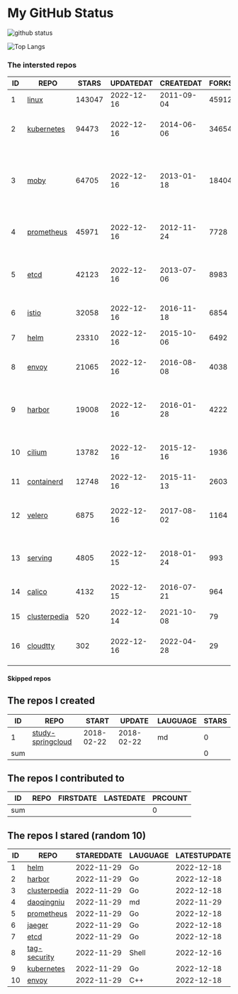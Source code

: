 # My GitHub Status

<img src="https://github-readme-stats-1.yihong0618.vercel.app/api?username=daoqingniu&show_icons=true&&&hide_title=true&count_private=true" alt="github status" />

![Top Langs](https://github-readme-stats-1.yihong0618.vercel.app/api/top-langs/?username=daoqingniu&layout=compact)

<!--START_SECTION:github_repos-->
### The intersted repos
| ID |                              REPO                               | STARS  | UPDATEDAT  | CREATEDAT  | FORKSCOUNT |                                              DESCRIPTIONS                                              |
|----|-----------------------------------------------------------------|--------|------------|------------|------------|--------------------------------------------------------------------------------------------------------|
|  1 | [linux](https://github.com/torvalds/linux)                      | 143047 | 2022-12-16 | 2011-09-04 |      45912 | Linux kernel source tree                                                                               |
|  2 | [kubernetes](https://github.com/kubernetes/kubernetes)          |  94473 | 2022-12-16 | 2014-06-06 |      34654 | Production-Grade Container Scheduling and Management                                                   |
|  3 | [moby](https://github.com/moby/moby)                            |  64705 | 2022-12-16 | 2013-01-18 |      18404 | Moby Project - a collaborative project for the container ecosystem to assemble container-based systems |
|  4 | [prometheus](https://github.com/prometheus/prometheus)          |  45971 | 2022-12-16 | 2012-11-24 |       7728 | The Prometheus monitoring system and time series database.                                             |
|  5 | [etcd](https://github.com/etcd-io/etcd)                         |  42123 | 2022-12-16 | 2013-07-06 |       8983 | Distributed reliable key-value store for the most critical data of a distributed system                |
|  6 | [istio](https://github.com/istio/istio)                         |  32058 | 2022-12-16 | 2016-11-18 |       6854 | Connect, secure, control, and observe services.                                                        |
|  7 | [helm](https://github.com/helm/helm)                            |  23310 | 2022-12-16 | 2015-10-06 |       6492 | The Kubernetes Package Manager                                                                         |
|  8 | [envoy](https://github.com/envoyproxy/envoy)                    |  21065 | 2022-12-16 | 2016-08-08 |       4038 | Cloud-native high-performance edge/middle/service proxy                                                |
|  9 | [harbor](https://github.com/goharbor/harbor)                    |  19008 | 2022-12-16 | 2016-01-28 |       4222 | An open source trusted cloud native registry project that stores, signs, and scans content.            |
| 10 | [cilium](https://github.com/cilium/cilium)                      |  13782 | 2022-12-16 | 2015-12-16 |       1936 | eBPF-based Networking, Security, and Observability                                                     |
| 11 | [containerd](https://github.com/containerd/containerd)          |  12748 | 2022-12-16 | 2015-11-13 |       2603 | An open and reliable container runtime                                                                 |
| 12 | [velero](https://github.com/vmware-tanzu/velero)                |   6875 | 2022-12-16 | 2017-08-02 |       1164 | Backup and migrate Kubernetes applications and their persistent volumes                                |
| 13 | [serving](https://github.com/knative/serving)                   |   4805 | 2022-12-15 | 2018-01-24 |        993 | Kubernetes-based, scale-to-zero, request-driven compute                                                |
| 14 | [calico](https://github.com/projectcalico/calico)               |   4132 | 2022-12-15 | 2016-07-21 |        964 | Cloud native networking and network security                                                           |
| 15 | [clusterpedia](https://github.com/clusterpedia-io/clusterpedia) |    520 | 2022-12-14 | 2021-10-08 |         79 | The Encyclopedia of Kubernetes clusters                                                                |
| 16 | [cloudtty](https://github.com/cloudtty/cloudtty)                |    302 | 2022-12-16 | 2022-04-28 |         29 | A Friendly Kubernetes CloudShell (Web Terminal) !                                                      |



#### Skipped repos
<!--END_SECTION:github_repos-->

<!--START_SECTION:my_github-->
## The repos I created
| ID  |                                 REPO                                 |   START    |   UPDATE   | LAUGUAGE | STARS |
|-----|----------------------------------------------------------------------|------------|------------|----------|-------|
|   1 | [study-springcloud](https://github.com/daoqingniu/study-springcloud) | 2018-02-22 | 2018-02-22 | md       |     0 |
| sum |                                                                      |            |            |          |     0 |

## The repos I contributed to
| ID  | REPO | FIRSTDATE | LASTEDATE | PRCOUNT |
|-----|------|-----------|-----------|---------|
| sum |      |           |           |       0 |

## The repos I stared (random 10)
| ID |                              REPO                               | STAREDDATE | LAUGUAGE | LATESTUPDATE |
|----|-----------------------------------------------------------------|------------|----------|--------------|
|  1 | [helm](https://github.com/helm/helm)                            | 2022-11-29 | Go       | 2022-12-18   |
|  2 | [harbor](https://github.com/goharbor/harbor)                    | 2022-11-29 | Go       | 2022-12-18   |
|  3 | [clusterpedia](https://github.com/clusterpedia-io/clusterpedia) | 2022-11-29 | Go       | 2022-12-18   |
|  4 | [daoqingniu](https://github.com/daoqingniu/daoqingniu)          | 2022-11-29 | md       | 2022-11-29   |
|  5 | [prometheus](https://github.com/prometheus/prometheus)          | 2022-11-29 | Go       | 2022-12-18   |
|  6 | [jaeger](https://github.com/jaegertracing/jaeger)               | 2022-11-29 | Go       | 2022-12-18   |
|  7 | [etcd](https://github.com/etcd-io/etcd)                         | 2022-11-29 | Go       | 2022-12-18   |
|  8 | [tag-security](https://github.com/cncf/tag-security)            | 2022-11-29 | Shell    | 2022-12-16   |
|  9 | [kubernetes](https://github.com/kubernetes/kubernetes)          | 2022-11-29 | Go       | 2022-12-18   |
| 10 | [envoy](https://github.com/envoyproxy/envoy)                    | 2022-11-29 | C++      | 2022-12-18   |

<!--END_SECTION:my_github-->
